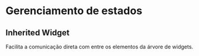 # Gerenciamento de estados

## Inherited Widget 
Facilita a comunicação direta com entre os elementos da árvore de widgets.



